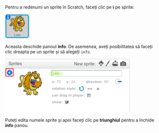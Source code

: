 Pentru a redenumi un sprite în Scratch, faceți clic pe **i** pe sprite:

![captură de ecran](images/rename-info.png)

Aceasta deschide panoul **info**. De asemenea, aveți posibilitatea să faceți clic dreapta pe un sprite și să alegeți `info`.

![captură de ecran](images/rename-change.png)

Puteți edita numele sprite și apoi faceți clic pe **triunghiul** pentru a închide **info** panou.